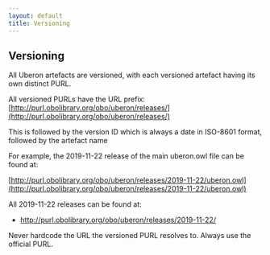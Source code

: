 ```yaml
---
layout: default
title: Versioning
---
```


## Versioning

All Uberon artefacts are versioned, with each versioned artefact
having its own distinct PURL.

All versioned PURLs have the URL prefix: [http://purl.obolibrary.org/obo/uberon/releases/](http://purl.obolibrary.org/obo/uberon/releases/)

This is followed by the version ID which is always a date in ISO-8601 format, followed by the artefact name

For example, the 2019-11-22 release of the main uberon.owl file can be found at:

[http://purl.obolibrary.org/obo/uberon/releases/2019-11-22/uberon.owl](http://purl.obolibrary.org/obo/uberon/releases/2019-11-22/uberon.owl)

All 2019-11-22 releases can be found at:

 * http://purl.obolibrary.org/obo/uberon/releases/2019-11-22/

Never hardcode the URL the versioned PURL resolves to. Always use the official PURL.
